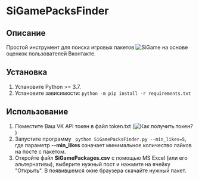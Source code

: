 # SiGamePacksFinder

## Описание
Простой инструмент для поиска игровых пакетов ![SiGame](https://vladimirkhil.com/si/game) на основе оценкок пользователей Вконтакте.

## Установка
1. Установите Python >= 3.7.
2. Установите зависимости:
```python -m pip install -r requirements.txt```

## Использование
1. Поместите Ваш VK API токен в файл token.txt (![Как получить токен?](https://dvmn.org/encyclopedia/qna/63/kak-poluchit-token-polzovatelja-dlja-vkontakte/)) 
2. Запустите программу ``` python SiGamePacksFinder.py --min_likes=5```,
   где параметр **--min_likes** означает минимальное количество лайков на посте с пакетом.
3. Откройте файл **SiGamePackages.csv** с помощью MS Excel (или его альтернативы), выберите нужный пост и нажмите на ячейку "Открыть". В появившемся окне браузера скачайте нужный пакет.
